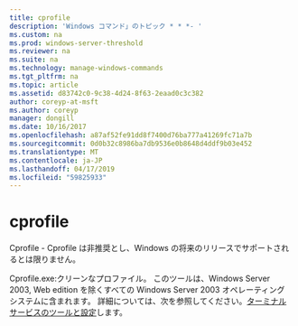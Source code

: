 ```yaml
---
title: cprofile
description: 'Windows コマンド」のトピック * * *- '
ms.custom: na
ms.prod: windows-server-threshold
ms.reviewer: na
ms.suite: na
ms.technology: manage-windows-commands
ms.tgt_pltfrm: na
ms.topic: article
ms.assetid: d83742c0-9c38-4d24-8f63-2eaad0c3c382
author: coreyp-at-msft
ms.author: coreyp
manager: dongill
ms.date: 10/16/2017
ms.openlocfilehash: a87af52fe91dd8f7400d76ba777a41269fc71a7b
ms.sourcegitcommit: 0d0b32c8986ba7db9536e0b8648d4ddf9b03e452
ms.translationtype: MT
ms.contentlocale: ja-JP
ms.lasthandoff: 04/17/2019
ms.locfileid: "59825933"
---
```

# <a name="cprofile"></a>cprofile



Cprofile - Cprofile は非推奨とし、Windows の将来のリリースでサポートされるとは限りません。

Cprofile.exe:クリーンなプロファイル。 このツールは、Windows Server 2003, Web edition を除くすべての Windows Server 2003 オペレーティング システムに含まれます。 詳細については、次を参照してください。[ターミナル サービスのツールと設定](https://technet.microsoft.com/library/cc776289(v=ws.10).aspx)します。

##

###